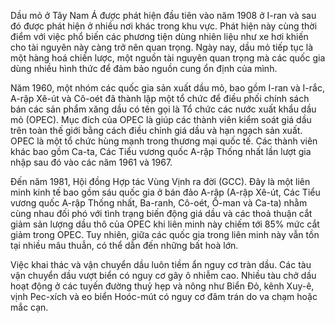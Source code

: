 Dầu mỏ ở Tây Nam Á được phát hiện đầu tiên vào năm 1908 ở I-ran và sau đó được phát hiện ở nhiều nơi khác trong khu vực. Phát hiện này cùng thời điểm với việc phổ biến các phương tiện dùng nhiên liệu như xe hơi khiến cho tài nguyên này càng trở nên quan trọng. Ngày nay, dầu mỏ tiếp tục là một hàng hoá chiến lược, một nguồn tài nguyên quan trọng mà các quốc gia dùng nhiều hình thức để đảm bảo nguồn cung ổn định của mình.

Năm 1960, một nhóm các quốc gia sản xuất dầu mỏ, bao gồm I-ran và I-rắc, A-rập Xê-út và Cô-oét đã thành lập một tổ chức để điều phối chính sách bán các sản phẩm xăng dầu có tên gọi là Tổ chức các nước xuất khẩu dầu mỏ (OPEC). Mục đích của OPEC là giúp các thành viên kiểm soát giá dầu trên toàn thế giới bằng cách điều chỉnh giá dầu và hạn ngạch sản xuất. OPEC là một tổ chức hùng mạnh trong thương mại quốc tế. Các thành viên khác bao gồm Ca-ta, Các Tiểu vương quốc A-rập Thống nhất lần lượt gia nhập sau đó vào các năm 1961 và 1967.

Đến năm 1981, Hội đồng Hợp tác Vùng Vịnh ra đời (GCC). Đây là một liên minh kinh tế bao gồm sáu quốc gia ở bán đảo A-rập (A-rập Xê-út, Các Tiểu vương quốc A-rập Thống nhất, Ba-ranh, Cô-oét, Ô-man và Ca-ta) nhằm cùng nhau đối phó với tình trạng biến động giá dầu và các thoả thuận cắt giảm sản lượng dầu thô của OPEC khi liên minh này chiếm tới 85% mức cắt giảm trong OPEC. Tuy nhiên, giữa các quốc gia trong liên minh này vẫn tồn tại nhiều mâu thuẫn, có thể dẫn đến những bất hoà lớn.

Việc khai thác và vận chuyển dầu luôn tiềm ẩn nguy cơ tràn dầu. Các tàu vận chuyển dầu vượt biển có nguy cơ gây ô nhiễm cao. Nhiều tàu chở dầu hoạt động ở các tuyến đường thuỷ hẹp và nông như Biển Đỏ, kênh Xuy-ê, vịnh Pec-xích và eo biển Hoóc-mút có nguy cơ đâm trán do va chạm hoặc mắc cạn.